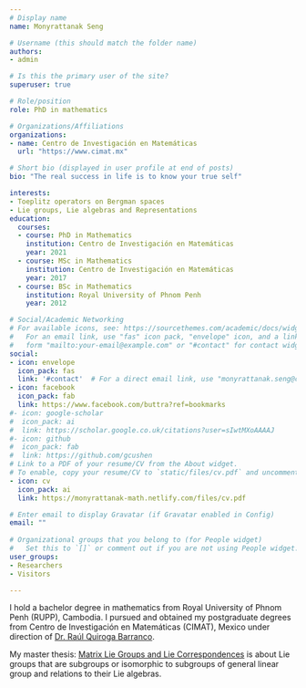 ```yaml
---
# Display name
name: Monyrattanak Seng

# Username (this should match the folder name)
authors:
- admin

# Is this the primary user of the site?
superuser: true

# Role/position
role: PhD in mathematics

# Organizations/Affiliations
organizations:
- name: Centro de Investigación en Matemáticas
  url: "https://www.cimat.mx"

# Short bio (displayed in user profile at end of posts)
bio: "The real success in life is to know your true self"

interests:
- Toeplitz operators on Bergman spaces
- Lie groups, Lie algebras and Representations
education:
  courses:
  - course: PhD in Mathematics
    institution: Centro de Investigación en Matemáticas
    year: 2021
  - course: MSc in Mathematics
    institution: Centro de Investigación en Matemáticas
    year: 2017
  - course: BSc in Mathematics
    institution: Royal University of Phnom Penh
    year: 2012

# Social/Academic Networking
# For available icons, see: https://sourcethemes.com/academic/docs/widgets/#icons
#   For an email link, use "fas" icon pack, "envelope" icon, and a link in the
#   form "mailto:your-email@example.com" or "#contact" for contact widget.
social:
- icon: envelope
  icon_pack: fas
  link: '#contact'  # For a direct email link, use "monyrattanak.seng@cimat.mx".
- icon: facebook
  icon_pack: fab
  link: https://www.facebook.com/buttra?ref=bookmarks
#- icon: google-scholar
#  icon_pack: ai
#  link: https://scholar.google.co.uk/citations?user=sIwtMXoAAAAJ
#- icon: github
#  icon_pack: fab
#  link: https://github.com/gcushen
# Link to a PDF of your resume/CV from the About widget.
# To enable, copy your resume/CV to `static/files/cv.pdf` and uncomment the lines below.  
- icon: cv
  icon_pack: ai
  link: https://monyrattanak-math.netlify.com/files/cv.pdf

# Enter email to display Gravatar (if Gravatar enabled in Config)
email: ""
  
# Organizational groups that you belong to (for People widget)
#   Set this to `[]` or comment out if you are not using People widget.  
user_groups:
- Researchers
- Visitors

---
```


I hold a bachelor degree in mathematics from Royal University of Phnom Penh (RUPP), Cambodia. I pursued and obtained my postgraduate degrees from Centro de Investigación en Matemáticas (CIMAT), Mexico under direction of <a href="https://www.cimat.mx/~quiroga/" target="_blank"> Dr. Raúl Quiroga Barranco</a>. 

My master thesis: <a href="https://cimat.repositorioinstitucional.mx/jspui/bitstream/1008/732/1/TE%20639.pdf" target="_blank"> Matrix Lie Groups and Lie Correspondences</a> is about Lie groups that are subgroups or isomorphic to subgroups of general linear group and relations to their Lie algebras.

